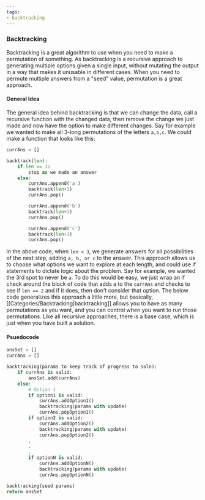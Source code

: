 ```yaml
---
tags:
- backtracking
---
```

### Backtracking
Backtracking is a great algorithm to use when you need to make a permutation of something. As backtracking is a recursive approach to generating multiple options given a single input, without mutating the output in a way that makes it unusable in different cases. When you need to permute multiple answers from a "seed" value, permutation is a great approach.

#### General Idea
The general idea behind backtracking is that we can change the data, call a recursive function with the changed data, then remove the change we just made and now have the option to make different changes.
Say for example we wanted to make all 3-long permutations of the letters `a,b,c`.
We could make a function that looks like this:
```python
currAns = []

backtrack(len):
    if len == 3:
        stop as we made an answer
    else:
        currAns.append('a')
        backtrack(len+1)
        currAns.pop()

        currAns.append('b')
        backtrack(len+1)
        currAns.pop()

        currAns.append('c')
        backtrack(len+1)
        currAns.pop()
```
In the above code, when `len < 3`, we generate answers for all possibilities of the next step, adding `a, b, or c` to the answer. 
This approach allows us to choose what options we want to explore at each length, and could use if statements to dictate logic about the problem. Say for example, we wanted the 3rd spot to never be `a`. To do this would be easy, we just wrap an if check around the block of code that adds a to the `currAns` and checks to see if `len == 2` and if it does, then don't consider that option. 
The below code generalizes this approach a little more, but basically, [[Categories/Backtracking|backtracking]] allows you to have as many permutations as you want, and you can control when you want to run those permutations. Like all recursive approaches, there is a base case, which is just when you have built a solution.

#### Psuedocode
```python
ansSet = []
currAns = []

backtracking(params to keep track of progress to soln):
    if currAns is valid:
        ansSet.add(currAns)
    else:
        # Option 1
        if option1 is valid:
            currAns.addOption1()
            backtracking(params with update)
            currAns.popOption1()
        if option2 is valid:
            currAns.addOption2()
            backtracking(params with update)
            currAns.popOption2()
        .
        .
        .
        if optionN is valid:
            currAns.addOptionN()
            backtracking(params with update)
            currAns.popOptionN()

backtracking(seed params)
return ansSet
```